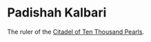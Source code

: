 # Padishah Kalbari

The ruler of the [Citadel of Ten Thousand Pearls](../World/Poseidon/Citadel.md).
